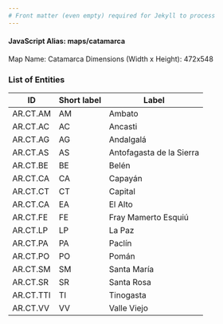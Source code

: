 ```yaml
---
# Front matter (even empty) required for Jekyll to process
---
```


#### JavaScript Alias: maps/catamarca

Map Name: Catamarca
Dimensions (Width x Height): 472x548

### List of Entities

ID  | Short label | Label  
---|---|---|
AR.CT.AM  | AM     |  Ambato
AR.CT.AC  | AC     |  Ancasti
AR.CT.AG  | AG     |  Andalgalá
AR.CT.AS  | AS     |  Antofagasta de la Sierra
AR.CT.BE  | BE     |  Belén
AR.CT.CA  | CA     |  Capayán
AR.CT.CT  | CT     |  Capital
AR.CT.CA  | EA     |  El Alto
AR.CT.FE  | FE     |  Fray Mamerto Esquiú
AR.CT.LP  | LP     |  La Paz
AR.CT.PA  | PA     |  Paclín
AR.CT.PO  | PO     |  Pomán
AR.CT.SM  | SM     |  Santa María 
AR.CT.SR  | SR     |  Santa Rosa  
AR.CT.TTI  | TI     |  Tinogasta 
AR.CT.VV  |  VV    |  Valle Viejo 

